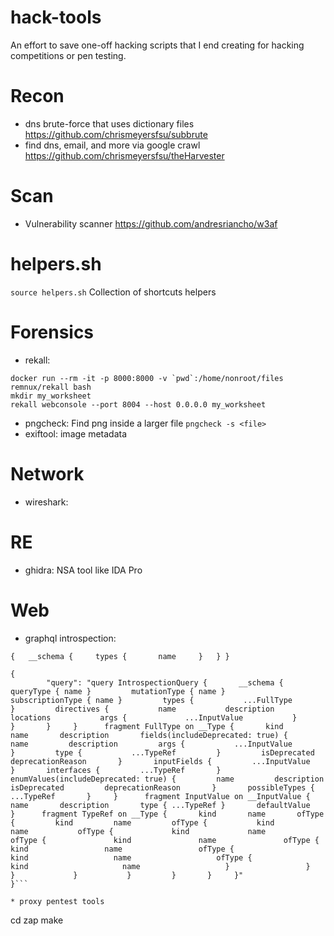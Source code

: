 hack-tools
==========

An effort to save one-off hacking scripts that I end creating for hacking competitions or pen testing.

Recon
==

* dns brute-force that uses dictionary files https://github.com/chrismeyersfsu/subbrute
* find dns, email, and more via google crawl https://github.com/chrismeyersfsu/theHarvester

Scan
==

* Vulnerability scanner https://github.com/andresriancho/w3af

helpers.sh
==

`source helpers.sh`
Collection of shortcuts helpers

Forensics
==

* rekall:

```
docker run --rm -it -p 8000:8000 -v `pwd`:/home/nonroot/files remnux/rekall bash
mkdir my_worksheet
rekall webconsole --port 8004 --host 0.0.0.0 my_worksheet
```

* pngcheck: Find png inside a larger file `pngcheck -s <file>`
* exiftool: image metadata

Network
==

* wireshark:

RE
==

* ghidra: NSA tool like IDA Pro

Web
==

* graphql introspection:

```
{   __schema {     types {       name     }   } }
```

```
{
        "query": "query IntrospectionQuery {       __schema {         queryType { name }         mutationType { name }         subscriptionType { name }         types {           ...FullType         }         directives {           name           description           locations           args {             ...InputValue           }         }       }     }      fragment FullType on __Type {       kind       name       description       fields(includeDeprecated: true) {         name         description         args {           ...InputValue         }         type {           ...TypeRef         }         isDeprecated         deprecationReason       }       inputFields {         ...InputValue       }       interfaces {         ...TypeRef       }       enumValues(includeDeprecated: true) {         name         description         isDeprecated         deprecationReason       }       possibleTypes {         ...TypeRef       }     }      fragment InputValue on __InputValue {       name       description       type { ...TypeRef }       defaultValue     }      fragment TypeRef on __Type {       kind       name       ofType {         kind         name         ofType {           kind           name           ofType {             kind             name             ofType {               kind               name               ofType {                 kind                 name                 ofType {                   kind                   name                   ofType {                     kind                     name                   }                 }               }             }           }         }       }     }"
}```

* proxy pentest tools

```
cd zap
make
```
